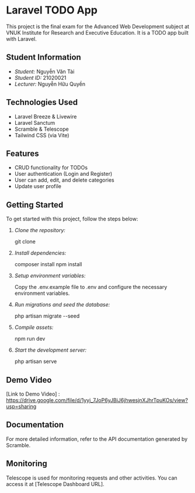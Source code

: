 # Laravel TODO App

This project is the final exam for the Advanced Web Development subject at VNUK Institute for Research and Executive Education. It is a TODO app built with Laravel.

## Student Information

- *Student:* Nguyễn Văn Tài
- *Student ID:* 21020021
- *Lecturer:* Nguyễn Hữu Quyền

## Technologies Used

- Laravel Breeze & Livewire
- Laravel Sanctum
- Scramble & Telescope
- Tailwind CSS (via Vite)

## Features

- CRUD functionality for TODOs
- User authentication (Login and Register)
- User can add, edit, and delete categories
- Update user profile

## Getting Started

To get started with this project, follow the steps below:

1. *Clone the repository:*

    
    git clone <repository-url>
    

2. *Install dependencies:*

    
    composer install
    npm install
    

3. *Setup environment variables:*

    Copy the .env.example file to .env and configure the necessary environment variables.

4. *Run migrations and seed the database:*

    
    php artisan migrate --seed
    

5. *Compile assets:*

    
    npm run dev
    

6. *Start the development server:*

    
    php artisan serve
    

## Demo Video

[Link to Demo Video] : https://drive.google.com/file/d/1yyj_7JoP6yJBiJ6jhwesjnXJhrTpuKOs/view?usp=sharing

## Documentation

For more detailed information, refer to the API documentation generated by Scramble.

## Monitoring

Telescope is used for monitoring requests and other activities. You can access it at [Telescope Dashboard URL].
